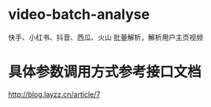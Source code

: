 # video-batch-analyse
快手、小红书、抖音、西瓜、火山 批量解析，解析用户主页视频



# 具体参数调用方式参考接口文档

http://blog.layzz.cn/article/7
